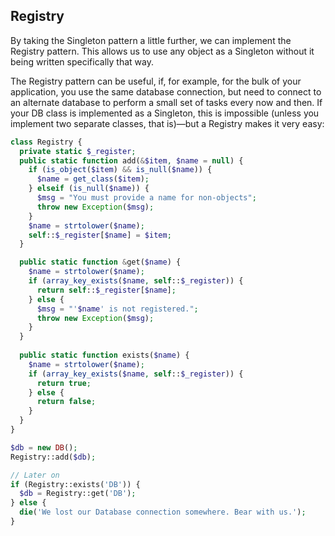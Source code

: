## Registry
By taking the Singleton pattern a little further, we can implement the Registry pattern. This allows us to use any object as a Singleton without it being written specifically that way.

The Registry pattern can be useful, if, for example, for the bulk of your application, you use the same database connection, but need to connect to an alternate database to perform a small set of tasks every now and then. If your DB class is implemented as a Singleton, this is impossible (unless you implement two separate classes, that is)—but a Registry makes it very easy:
```php
class Registry {
  private static $_register;
  public static function add(&$item, $name = null) {
    if (is_object($item) && is_null($name)) {
      $name = get_class($item);
    } elseif (is_null($name)) {
      $msg = "You must provide a name for non-objects";
      throw new Exception($msg);
    }
    $name = strtolower($name);
    self::$_register[$name] = $item;
  }

  public static function &get($name) {
    $name = strtolower($name);
    if (array_key_exists($name, self::$_register)) {
      return self::$_register[$name];
    } else {
      $msg = "'$name' is not registered.";
      throw new Exception($msg);
    }
  }
  
  public static function exists($name) {
    $name = strtolower($name);
    if (array_key_exists($name, self::$_register)) {
      return true;
    } else {
      return false;
    }
  }
}

$db = new DB();
Registry::add($db);

// Later on
if (Registry::exists('DB')) {
  $db = Registry::get('DB');
} else {
  die('We lost our Database connection somewhere. Bear with us.');
}
```
